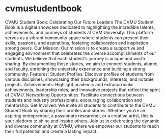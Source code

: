 # cvmustudentbook
 CVMU Student Book: Celebrating Our Future Leaders The CVMU Student Book is a digital showcase dedicated to highlighting the incredible talents, achievements, and journeys of students at CVM University. This platform serves as a vibrant community space where students can present their skills, passions, and aspirations, fostering collaboration and inspiration among peers.  Our Mission: Our mission is to create a supportive and engaging environment that celebrates the diverse accomplishments of our students. We believe that each student's journey is unique and worth sharing. By documenting these stories, we aim to connect students, alumni, and faculty, enriching the university experience and building a strong community.  Features: Student Profiles: Discover profiles of students from various disciplines, showcasing their backgrounds, interests, and notable projects. Achievements: Highlight academic and extracurricular achievements, leadership roles, and innovative projects that reflect the spirit of CVMU. Networking Opportunities: Facilitate connections between students and industry professionals, encouraging collaboration and mentorship. Get Involved: We invite all students to contribute to the CVMU Student Book by sharing their profiles and stories. Whether you're an aspiring entrepreneur, a passionate researcher, or a creative artist, this is your platform to shine and inspire others.  Join us in celebrating the dynamic and diverse community at CVMU, where we empower our students to reach their full potential and create a lasting impact.
